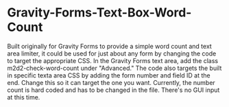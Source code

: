 # Gravity-Forms-Text-Box-Word-Count
Built originally for Gravity Forms to provide a simple word count and text area limiter, it could be used for just about any form by changing the code to target the appropriate CSS.
In the Gravity Forms text area, add the class m2d2-check-word-count under "Advanced."
The code also targets the built in specific texta area CSS by adding the form number and field ID at the end. Change this so it can target the one you want. 
Currently, the number count is hard coded and has to be changed in the file. There's no GUI input at this time.
